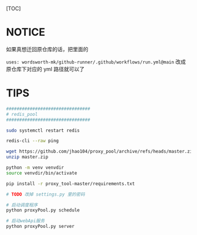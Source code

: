 [TOC]

# NOTICE

如果真想迁回原仓库的话，把里面的

`uses: wordsworth-mk/github-runner/.github/workflows/run.yml@main` 改成原仓库下对应的 yml 路径就可以了

# TIPS

```sh
################################
# redis_pool
################################

sudo systemctl restart redis

redis-cli --raw ping

wget https://github.com/jhao104/proxy_pool/archive/refs/heads/master.zip
unzip master.zip

python -m venv venvdir
source venvdir/bin/activate

pip install -r proxy_tool-master/requirements.txt

# TODO 改掉 settings.py 里的密码

# 启动调度程序
python proxyPool.py schedule

# 启动webApi服务
python proxyPool.py server

```
